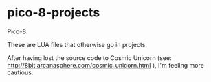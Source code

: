 # pico-8-projects
Pico-8

These are LUA files that otherwise go in projects. 

After having lost the source code to Cosmic Unicorn (see: http://8bit.arcanasphere.com/cosmic_unicorn.html ), I'm feeling more cautious.
